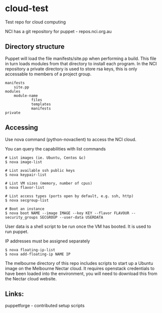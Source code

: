 cloud-test
==========

Test repo for cloud computing

NCI has a git repository for puppet - repos.nci.org.au

Directory structure
-------------------

Puppet will load the file manifests/site.pp when performing a build. This file
in turn loads modules from that directory to install each program. In the NCI
repository a private directory is used to store rsa keys, this is only
accessable to members of a project group.

    manifests
        site.pp
    modules
        module-name
                files
                templates
                manifests
    private

Accessing
---------
Use nova command (python-novaclient) to access the NCI cloud.

You can query the capabilities with list commands
    
    # List images (ie. Ubuntu, Centos &c)
    $ nova image-list

    # List available ssh public keys
    $ nova keypair-list

    # List VM sizes (memory, number of cpus)
    $ nova flavor-list

    # List access types (ports open by default, e.g. ssh, http)
    $ nova secgroup-list

    # Boot an instance
    $ nova boot NAME --image IMAGE --key KEY --flavor FLAVOUR --security_groups SECGROUP --user-data USERDATA

User data is a shell script to be run once the VM has booted. It is used to run
puppet.

IP addresses must be assigned separately

    $ nova floating-ip-list
    $ nova add-floating-ip NAME IP

The melbourne directory of this repo includes scripts to start up a Ubuntu image
on the Melbourne Nectar cloud. It requires openstack credentials to have been
loaded into the environment, you will need to download this from the Nectar
cloud website.

Links:
------
puppetforge - contributed setup scripts
